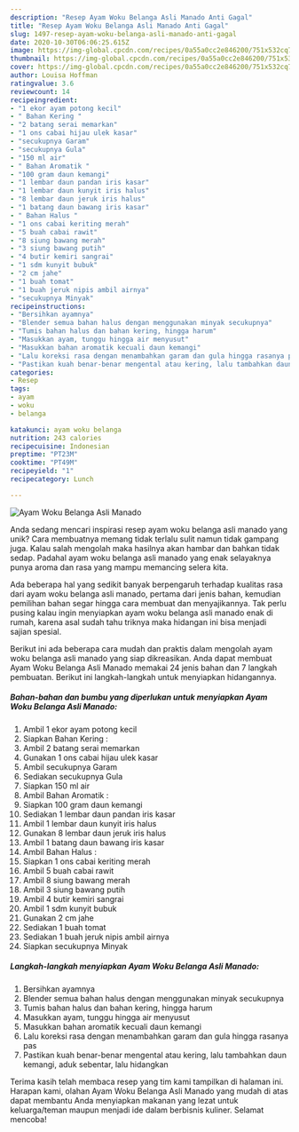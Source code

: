 ```yaml
---
description: "Resep Ayam Woku Belanga Asli Manado Anti Gagal"
title: "Resep Ayam Woku Belanga Asli Manado Anti Gagal"
slug: 1497-resep-ayam-woku-belanga-asli-manado-anti-gagal
date: 2020-10-30T06:06:25.615Z
image: https://img-global.cpcdn.com/recipes/0a55a0cc2e846200/751x532cq70/ayam-woku-belanga-asli-manado-foto-resep-utama.jpg
thumbnail: https://img-global.cpcdn.com/recipes/0a55a0cc2e846200/751x532cq70/ayam-woku-belanga-asli-manado-foto-resep-utama.jpg
cover: https://img-global.cpcdn.com/recipes/0a55a0cc2e846200/751x532cq70/ayam-woku-belanga-asli-manado-foto-resep-utama.jpg
author: Louisa Hoffman
ratingvalue: 3.6
reviewcount: 14
recipeingredient:
- "1 ekor ayam potong kecil"
- " Bahan Kering "
- "2 batang serai memarkan"
- "1 ons cabai hijau ulek kasar"
- "secukupnya Garam"
- "secukupnya Gula"
- "150 ml air"
- " Bahan Aromatik "
- "100 gram daun kemangi"
- "1 lembar daun pandan iris kasar"
- "1 lembar daun kunyit iris halus"
- "8 lembar daun jeruk iris halus"
- "1 batang daun bawang iris kasar"
- " Bahan Halus "
- "1 ons cabai keriting merah"
- "5 buah cabai rawit"
- "8 siung bawang merah"
- "3 siung bawang putih"
- "4 butir kemiri sangrai"
- "1 sdm kunyit bubuk"
- "2 cm jahe"
- "1 buah tomat"
- "1 buah jeruk nipis ambil airnya"
- "secukupnya Minyak"
recipeinstructions:
- "Bersihkan ayamnya"
- "Blender semua bahan halus dengan menggunakan minyak secukupnya"
- "Tumis bahan halus dan bahan kering, hingga harum"
- "Masukkan ayam, tunggu hingga air menyusut"
- "Masukkan bahan aromatik kecuali daun kemangi"
- "Lalu koreksi rasa dengan menambahkan garam dan gula hingga rasanya pas"
- "Pastikan kuah benar-benar mengental atau kering, lalu tambahkan daun kemangi, aduk sebentar, lalu hidangkan"
categories:
- Resep
tags:
- ayam
- woku
- belanga

katakunci: ayam woku belanga 
nutrition: 243 calories
recipecuisine: Indonesian
preptime: "PT23M"
cooktime: "PT49M"
recipeyield: "1"
recipecategory: Lunch

---
```



![Ayam Woku Belanga Asli Manado](https://img-global.cpcdn.com/recipes/0a55a0cc2e846200/751x532cq70/ayam-woku-belanga-asli-manado-foto-resep-utama.jpg)

Anda sedang mencari inspirasi resep ayam woku belanga asli manado yang unik? Cara membuatnya memang tidak terlalu sulit namun tidak gampang juga. Kalau salah mengolah maka hasilnya akan hambar dan bahkan tidak sedap. Padahal ayam woku belanga asli manado yang enak selayaknya punya aroma dan rasa yang mampu memancing selera kita.



Ada beberapa hal yang sedikit banyak berpengaruh terhadap kualitas rasa dari ayam woku belanga asli manado, pertama dari jenis bahan, kemudian pemilihan bahan segar hingga cara membuat dan menyajikannya. Tak perlu pusing kalau ingin menyiapkan ayam woku belanga asli manado enak di rumah, karena asal sudah tahu triknya maka hidangan ini bisa menjadi sajian spesial.


Berikut ini ada beberapa cara mudah dan praktis dalam mengolah ayam woku belanga asli manado yang siap dikreasikan. Anda dapat membuat Ayam Woku Belanga Asli Manado memakai 24 jenis bahan dan 7 langkah pembuatan. Berikut ini langkah-langkah untuk menyiapkan hidangannya.

<!--inarticleads1-->

##### Bahan-bahan dan bumbu yang diperlukan untuk menyiapkan Ayam Woku Belanga Asli Manado:

1. Ambil 1 ekor ayam potong kecil
1. Siapkan  Bahan Kering :
1. Ambil 2 batang serai memarkan
1. Gunakan 1 ons cabai hijau ulek kasar
1. Ambil secukupnya Garam
1. Sediakan secukupnya Gula
1. Siapkan 150 ml air
1. Ambil  Bahan Aromatik :
1. Siapkan 100 gram daun kemangi
1. Sediakan 1 lembar daun pandan iris kasar
1. Ambil 1 lembar daun kunyit iris halus
1. Gunakan 8 lembar daun jeruk iris halus
1. Ambil 1 batang daun bawang iris kasar
1. Ambil  Bahan Halus :
1. Siapkan 1 ons cabai keriting merah
1. Ambil 5 buah cabai rawit
1. Ambil 8 siung bawang merah
1. Ambil 3 siung bawang putih
1. Ambil 4 butir kemiri sangrai
1. Ambil 1 sdm kunyit bubuk
1. Gunakan 2 cm jahe
1. Sediakan 1 buah tomat
1. Sediakan 1 buah jeruk nipis ambil airnya
1. Siapkan secukupnya Minyak




<!--inarticleads2-->

##### Langkah-langkah menyiapkan Ayam Woku Belanga Asli Manado:

1. Bersihkan ayamnya
1. Blender semua bahan halus dengan menggunakan minyak secukupnya
1. Tumis bahan halus dan bahan kering, hingga harum
1. Masukkan ayam, tunggu hingga air menyusut
1. Masukkan bahan aromatik kecuali daun kemangi
1. Lalu koreksi rasa dengan menambahkan garam dan gula hingga rasanya pas
1. Pastikan kuah benar-benar mengental atau kering, lalu tambahkan daun kemangi, aduk sebentar, lalu hidangkan




Terima kasih telah membaca resep yang tim kami tampilkan di halaman ini. Harapan kami, olahan Ayam Woku Belanga Asli Manado yang mudah di atas dapat membantu Anda menyiapkan makanan yang lezat untuk keluarga/teman maupun menjadi ide dalam berbisnis kuliner. Selamat mencoba!
